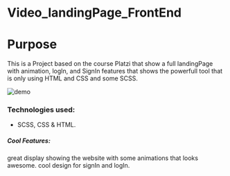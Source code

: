 # Video_landingPage_FrontEnd
# Purpose

This is a Project based on the course Platzi that show a full landingPage with animation, logIn, and SignIn features that shows the powerfull tool that is only using HTML and CSS and some SCSS.

![demo](https://media.giphy.com/media/QxGNiN5HHyiyza8lSB/giphy.gif)

### Technologies used:
- SCSS, CSS & HTML.

##### Cool Features:

great display showing the website with some animations that looks awesome.
cool design for signIn and logIn. 
